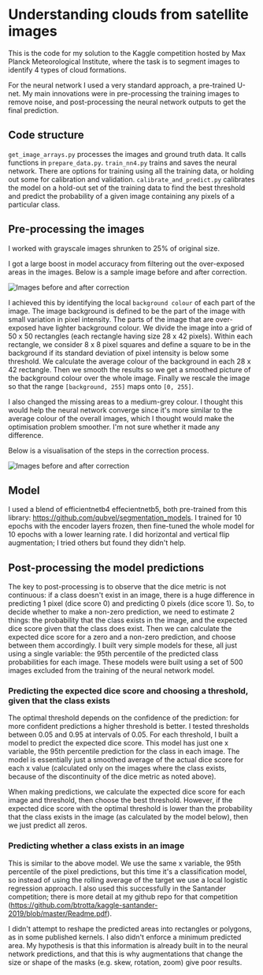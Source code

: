 # Understanding clouds from satellite images

This is the code for my solution to the Kaggle competition hosted by Max Planck Meteorological Institute, where
the task is to segment images to identify 4 types of cloud formations.

For the neural network I used a very standard approach, a pre-trained U-net. My main innovations were in pre-processing
the training images to remove noise, and post-processing the neural network outputs to get the final prediction.

## Code structure
`get_image_arrays.py` processes the images and ground truth data. It calls functions in `prepare_data.py`.
`train_nn4.py` trains and saves the neural network. There are options for training using all the training data,
or holding out some for calibration and validation.
`calibrate_and_predict.py` calibrates the model on a hold-out set of the training data to find the
best threshold and predict the probability of a given image containing any pixels of a particular class.

## Pre-processing the images

I worked with grayscale images shrunken to 25% of original size.

I got a large boost in model accuracy from filtering out the over-exposed areas in the images. Below is a sample image
before and after correction.

![](https://github.com/btrotta/kaggle-clouds/tree/master/img/before_after.png "Images before and after correction")

I achieved this by identifying the local ``background colour`` of each part of the image. The image background is defined to
be the part of the image with small variation in pixel intensity. The parts of the image that are over-exposed have lighter
background colour. We divide the image into a grid of 50 x 50 rectangles (each rectangle having size 28 x 42 pixels).
Within each rectangle, we consider 8 x 8 pixel squares
and define a square to be in the background if its standard deviation of pixel intensity is below some threshold. We calculate
the average colour of the background in each 28 x 42 rectangle. Then we smooth the results so we get a smoothed picture
of the background colour over the whole image. Finally we rescale the image so that the range `[background, 255]`  maps onto `[0, 255]`.

I also changed the missing areas to a medium-grey colour. I thought this would help the neural network converge since
it's more similar to the average colour of the overall images, which I thought would make the optimisation problem smoother.
I'm not sure whether it made any difference.

Below is a visualisation of the steps in the correction process.

![](https://github.com/btrotta/kaggle-clouds/tree/master/img/3_step.png "Images before and after correction")


## Model

I used a blend of efficientnetb4 effecientnetb5, both pre-trained from this library: <https://github.com/qubvel/segmentation_models>.
I trained for 10 epochs with the encoder layers frozen, then fine-tuned the whole model for 10 epochs with a lower
learning rate. I did horizontal and vertical flip augmentation; I tried others but found they didn't help.

## Post-processing the model predictions

The key to post-processing is to observe that the dice metric is not continuous: if a class doesn't exist in an
image, there is a huge difference in predicting 1 pixel (dice score 0) and predicting 0 pixels (dice score 1). So, to decide whether
to make a non-zero prediction, we need to estimate 2 things: the probability that the class exists in the image,
and the expected dice score given that the class does exist. Then we can calculate the expected dice score for a
zero and a non-zero prediction, and choose between them accordingly.
I built very simple models for these, all just using a single variable:
the 95th percentile of the predicted class probabilities for each image. These models were built using a set of 500
images excluded from the training of the neural network model.

### Predicting the expected dice score and choosing a threshold, given that the class exists

The optimal threshold depends on the confidence of the prediction: for more confident predictions a higher threshold
is better. I tested thresholds between 0.05 and 0.95 at intervals of 0.05. For each threshold, I built a model to predict
the expected dice score. This model has just one x variable, the 95th percentile prediction for the class in each image. The model
 is essentially just a smoothed average of the actual dice score for each x value (calculated only on the
images where the class exists, because of the discontinuity of the dice metric as noted above).

When making predictions,
we calculate the expected dice score for each image and threshold, then choose the best threshold. However, if the expected dice
score with the optimal threshold is lower than the probability that the class exists in the image (as calculated
by the model below), then we just predict all zeros.

### Predicting whether a class exists in an image

This is similar to the above model. We use the same x variable, the 95th percentile of the pixel predictions,
 but this time it's a classification model, so instead
of using the rolling average of the target we use a local logistic regression approach. I also used this successfully in the
Santander competition; there is more detail at my github repo for that competition
(<https://github.com/btrotta/kaggle-santander-2019/blob/master/Readme.pdf>).

I didn't attempt to reshape the predicted areas into rectangles or polygons, as in some published kernels. I also didn't enforce a
minimum predicted area. My hypothesis is that  this information is already built in to the neural network predictions, and that
this is why augmentations that change the size or shape of the masks (e.g. skew, rotation, zoom) give poor results.